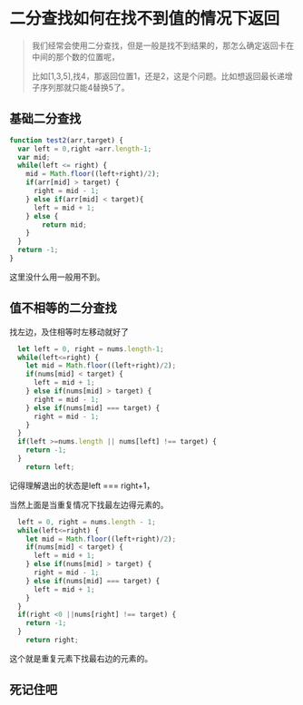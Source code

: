 #   二分查找如何在找不到值的情况下返回



>  我们经常会使用二分查找，但是一般是找不到结果的，那怎么确定返回卡在中间的那个数的位置呢，
>
> 比如[1,3,5],找4，那返回位置1，还是2，这是个问题。比如想返回最长递增子序列那就只能4替换5了。





##   基础二分查找

```js
function test2(arr,target) {
  var left = 0,right =arr.length-1;
  var mid;
  while(left <= right) {
    mid = Math.floor((left+right)/2);
    if(arr[mid] > target) {
      right = mid - 1;
    } else if(arr[mid] < target){
      left = mid + 1;
    } else {
        return mid;
    }
  }
  return -1;
}
```

这里没什么用一般用不到。



##  值不相等的二分查找

找左边，及住相等时左移动就好了

```js
  let left = 0, right = nums.length-1;
  while(left<=right) {
    let mid = Math.floor((left+right)/2);
    if(nums[mid] < target) {
      left = mid + 1;
    } else if(nums[mid] > target) {
      right = mid - 1;
    } else if(nums[mid] === target) {
      right = mid - 1;
    }
  }
  if(left >=nums.length || nums[left] !== target) {
    return -1;
  }
	return left;
```



记得理解退出的状态是left === right+1，



当然上面是当重复情况下找最左边得元素的。



```js
  left = 0, right = nums.length - 1;
  while(left<=right) {
    let mid = Math.floor((left+right)/2);
    if(nums[mid] < target) {
      left = mid + 1;
    } else if(nums[mid] > target) {
      right = mid - 1;
    } else if(nums[mid] === target) {
      left = mid + 1;
    }
  }
  if(right <0 ||nums[right] !== target) {
    return -1;
  }
	return right;
```



这个就是重复元素下找最右边的元素的。



##  死记住吧

